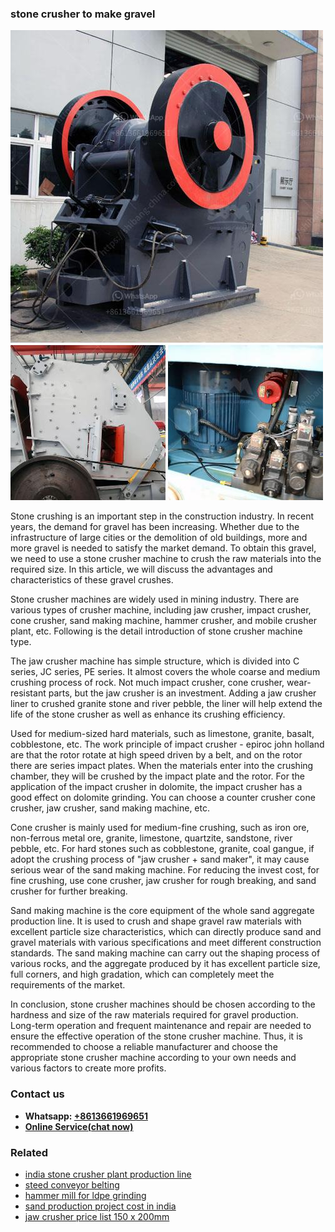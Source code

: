 <h3>stone crusher to make gravel</h3><img src='1703042553.jpg' alt=''><p>Stone crushing is an important step in the construction industry. In recent years, the demand for gravel has been increasing. Whether due to the infrastructure of large cities or the demolition of old buildings, more and more gravel is needed to satisfy the market demand. To obtain this gravel, we need to use a stone crusher machine to crush the raw materials into the required size. In this article, we will discuss the advantages and characteristics of these gravel crushes.</p><p>Stone crusher machines are widely used in mining industry. There are various types of crusher machine, including jaw crusher, impact crusher, cone crusher, sand making machine, hammer crusher, and mobile crusher plant, etc. Following is the detail introduction of stone crusher machine type.</p><p>The jaw crusher machine has simple structure, which is divided into C series, JC series, PE series. It almost covers the whole coarse and medium crushing process of rock. Not much impact crusher, cone crusher, wear-resistant parts, but the jaw crusher is an investment. Adding a jaw crusher liner to crushed granite stone and river pebble, the liner will help extend the life of the stone crusher as well as enhance its crushing efficiency.</p><p>Used for medium-sized hard materials, such as limestone, granite, basalt, cobblestone, etc. The work principle of impact crusher - epiroc john holland are that the rotor rotate at high speed driven by a belt, and on the rotor there are series impact plates. When the materials enter into the crushing chamber, they will be crushed by the impact plate and the rotor. For the application of the impact crusher in dolomite, the impact crusher has a good effect on dolomite grinding. You can choose a counter crusher cone crusher, jaw crusher, sand making machine, etc.</p><p>Cone crusher is mainly used for medium-fine crushing, such as iron ore, non-ferrous metal ore, granite, limestone, quartzite, sandstone, river pebble, etc. For hard stones such as cobblestone, granite, coal gangue, if adopt the crushing process of "jaw crusher + sand maker", it may cause serious wear of the sand making machine. For reducing the invest cost, for fine crushing, use cone crusher, jaw crusher for rough breaking, and sand crusher for further breaking.</p><p>Sand making machine is the core equipment of the whole sand aggregate production line. It is used to crush and shape gravel raw materials with excellent particle size characteristics, which can directly produce sand and gravel materials with various specifications and meet different construction standards. The sand making machine can carry out the shaping process of various rocks, and the aggregate produced by it has excellent particle size, full corners, and high gradation, which can completely meet the requirements of the market.</p><p>In conclusion, stone crusher machines should be chosen according to the hardness and size of the raw materials required for gravel production. Long-term operation and frequent maintenance and repair are needed to ensure the effective operation of the stone crusher machine. Thus, it is recommended to choose a reliable manufacturer and choose the appropriate stone crusher machine according to your own needs and various factors to create more profits.</p><h3>Contact us</h3><ul><li><strong>Whatsapp:&nbsp;<a href="https://wa.me/8613661969651">+8613661969651</a></strong></li><li><a href="https://swt.shibang-china.com/?git&amp;zhl&amp;stone crusher to make gravel"><strong>Online Service(chat now)</strong></a></li></ul><h3>Related</h3><ul><li><a href='india stone crusher plant production line.md'>india stone crusher plant production line</a></li><li><a href='steed conveyor belting.md'>steed conveyor belting</a></li><li><a href='hammer mill for ldpe grinding.md'>hammer mill for ldpe grinding</a></li><li><a href='sand production project cost in india.md'>sand production project cost in india</a></li><li><a href='jaw crusher price list 150 x 200mm.md'>jaw crusher price list 150 x 200mm</a></li></ul>